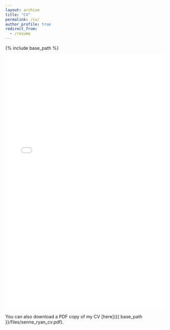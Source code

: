 ```yaml
---
layout: archive
title: "CV"
permalink: /cv/
author_profile: true
redirect_from:
  - /resume
---
```


{% include base_path %}

<iframe src="{{ base_path }}/files/senne_ryan_cv.pdf" width="100%" height="800" frameborder="no" border="0" marginwidth="0" marginheight="0"></iframe>

You can also download a PDF copy of my CV [here]({{ base_path }}/files/senne_ryan_cv.pdf).